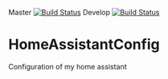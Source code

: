 Master [![Build Status](https://travis-ci.com/Gamma-Software/HomeAssistantConfig.svg?branch=master)](https://travis-ci.com/Gamma-Software/HomeAssistantConfig)
Develop [![Build Status](https://travis-ci.com/Gamma-Software/HomeAssistantConfig.svg?branch=develop)](https://travis-ci.com/Gamma-Software/HomeAssistantConfig)

# HomeAssistantConfig
Configuration of my home assistant
